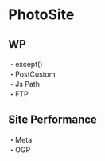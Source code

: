 # PhotoSite  

## WP  
・except()                                                                     　　                                                          
・PostCustom  
・Js Path  
・FTP

## Site Performance
・Meta  
・OGP
